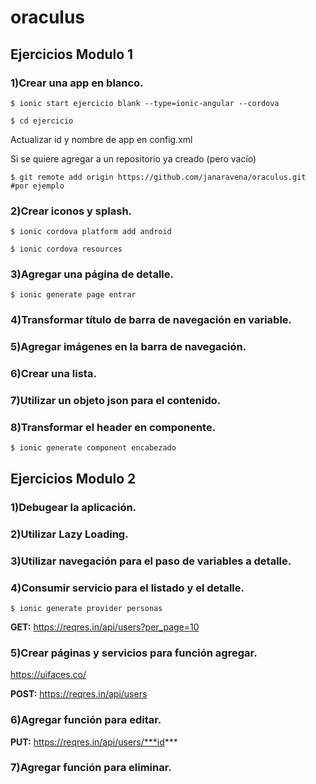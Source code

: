 # oraculus

## Ejercicios Modulo 1

### 1)Crear una app en blanco.
```
$ ionic start ejercicio blank --type=ionic-angular --cordova

$ cd ejercicio
```

Actualizar id y nombre de app en config.xml

Si se quiere agregar a un repositorio ya creado (pero vacío)

```
$ git remote add origin https://github.com/janaravena/oraculus.git #por ejemplo
```

### 2)Crear iconos y splash.

```
$ ionic cordova platform add android

$ ionic cordova resources
```
### 3)Agregar una página de detalle.
```
$ ionic generate page entrar
```

### 4)Transformar título de barra de navegación en variable.
### 5)Agregar imágenes en la barra de navegación.
### 6)Crear una lista.
### 7)Utilizar un objeto json para el contenido.
### 8)Transformar el header en componente.
```
$ ionic generate component encabezado
```


## Ejercicios Modulo 2

### 1)Debugear la aplicación.
### 2)Utilizar Lazy Loading.
### 3)Utilizar navegación para el paso de variables a detalle.
### 4)Consumir servicio para el listado y el detalle.
```
$ ionic generate provider personas
```
**GET:** https://reqres.in/api/users?per_page=10

### 5)Crear páginas y servicios para función agregar.
https://uifaces.co/

**POST:** https://reqres.in/api/users

### 6)Agregar función para editar.
**PUT:** https://reqres.in/api/users/***id***
### 7)Agregar función para eliminar.

